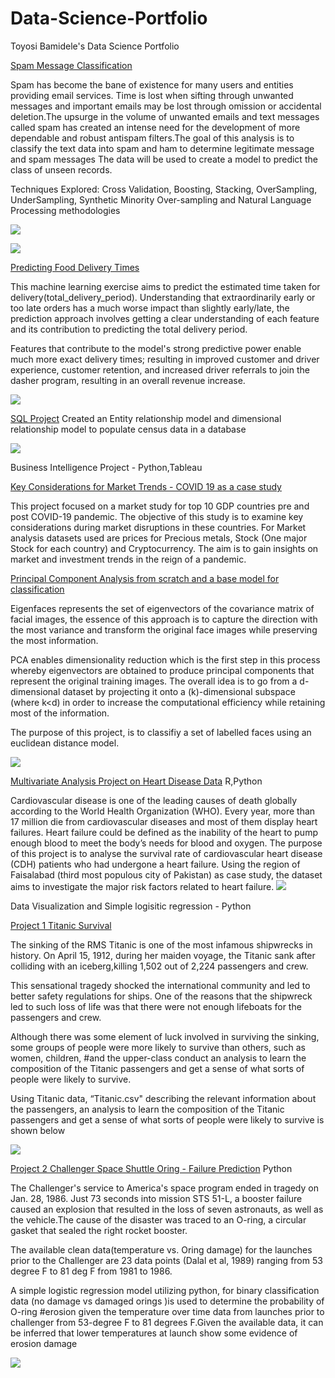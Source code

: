 
# Data-Science-Portfolio
Toyosi Bamidele's Data Science Portfolio

[Spam Message Classification](https://github.com/toyobam92/Data-Science-Portfolio/tree/master/Spam%20Classification_NLP%20Project) 

Spam has become the bane of existence for many users and entities providing email services. Time is lost when sifting through unwanted messages and important emails may be lost through omission or accidental deletion.The upsurge in the volume of unwanted emails  and text messages called spam has created an intense need for the development of more dependable and robust antispam filters.The goal of this analysis is to classify the text data into spam and ham to determine legitimate message and spam messages The data will be used to create a model to predict the class of unseen records.

Techniques Explored: Cross Validation, Boosting, Stacking, OverSampling, UnderSampling, Synthetic Minority Over-sampling and Natural Language Processing methodologies

![](Images/Screen%20Shot%202021-03-22%20at%2011.20.39%20PM.png)


![](Images/Screen%20Shot%202021-03-22%20at%2011.21.54%20PM.png)

[Predicting Food Delivery Times](https://github.com/toyobam92/Data-Science-Portfolio/tree/master/Predicting%20Food%20Delivery%20times) 

This machine learning exercise aims to predict the estimated time taken for delivery(total_delivery_period). Understanding that extraordinarily early or too late orders has a much worse impact than slightly early/late, the prediction approach involves getting a clear understanding of each feature and its contribution to predicting the total delivery period. 

Features that contribute to the model's strong predictive power enable much more exact delivery times; resulting in improved customer and driver experience, customer retention, and increased driver referrals to join the dasher program, resulting in an overall revenue increase.

![](Images/predicting_time.png)

[SQL Project](https://github.com/toyobam92/Data-Science-Portfolio/tree/master/SQL%20Project) 
Created an Entity relationship model and dimensional relationship model to populate census data in a database

![](Images/FCP3_Dimensional.png)

Business Intelligence Project - Python,Tableau

[Key Considerations for Market Trends - COVID 19 as a case study](https://github.com/toyobam92/Data-Science-Portfolio/tree/master/Market%20Trend%20Analysis)

This project focused on a market study for top 10 GDP countries pre and post COVID-19 pandemic. The objective of this study is to examine key considerations during market disruptions in these countries. For Market analysis datasets used are prices for Precious metals, Stock (One major Stock for each country) and Cryptocurrency. The aim is to gain insights on market and investment trends in the reign of a pandemic.

[Principal Component Analysis from scratch and a base model for classification](https://github.com/toyobam92/Data-Science-Portfolio/tree/master/Principle%20Component%20Analysis%20from%20Scratch)

Eigenfaces represents the set of eigenvectors of the covariance matrix of facial images, the essence of this approach is to capture the direction with the most variance and transform the original face images while preserving the most information.

PCA enables dimensionality reduction which is the first step in this process whereby eigenvectors are obtained to produce principal components that represent the original training images. The overall idea is to go from a d-dimensional dataset by projecting it onto a (k)-dimensional subspace (where k<d) in order to increase the computational efficiency while retaining most of the information.

The purpose of this project, is to classifiy a set of labelled faces using an euclidean distance model.

![](Images/PCA_IMAGE.png)


[Multivariate Analysis Project on Heart Disease Data](https://github.com/toyobam92/Data-Science-Portfolio/tree/master/Multivariate%20Analysis) R,Python

Cardiovascular disease is one of the leading causes of death globally according to the World Health Organization (WHO). Every year, more than 17 million die from cardiovascular diseases and most of them display heart failures. Heart failure could be defined as the inability of the heart to pump enough blood to meet the body’s needs for blood and oxygen. The purpose of this project is to analyse the survival rate of cardiovascular heart disease (CDH) patients who had undergone a heart failure. Using the region of Faisalabad (third most populous city of Pakistan) as case study, the dataset aims to investigate the major risk factors related to heart failure.
![](Images/heart%20disease%20data.png)

Data Visualization and Simple logisitic regression - Python

[Project 1 Titanic Survival](https://github.com/toyosibamidele/Data-Science-Portfolio)

The sinking of the RMS Titanic is one of the most infamous shipwrecks in history. 
On April 15, 1912, during her maiden voyage, the Titanic sank after colliding with an iceberg,killing 1,502 out of 2,224 passengers and crew.

This sensational tragedy shocked the international community and led to better safety regulations for ships. 
One of the reasons that the shipwreck led to such loss of life was that there were not enough lifeboats for the passengers and crew. 

Although there was some element of luck involved in surviving the sinking, some groups of people were more likely to survive than others, such as women, children, #and the upper-class conduct an analysis to learn the composition of the Titanic passengers and get a sense of what sorts of people were likely to survive.

Using Titanic data, “Titanic.csv" describing the relevant information about the passengers, an analysis to learn the composition of the Titanic passengers and get a sense of what sorts of people were likely to survive is shown below

![](Images/Titanic%20Survival%20Data%20Visualization.png)

[Project 2 Challenger Space Shuttle Oring - Failure Prediction](https://github.com/toyosibamidele/Data-Science-Portfolio) Python

The Challenger's service to America's space program ended in tragedy on Jan. 28, 1986. Just 73 seconds into mission STS 51-L, a booster failure caused an explosion that resulted in the loss of seven astronauts, as well as the vehicle.The cause of the disaster was traced to an O-ring, a circular gasket that sealed the right rocket booster. 

The available clean data(temperature vs. Oring damage) for the launches prior to the Challenger are 23 data points (Dalal et al, 1989) ranging from 53 degree F to 81 deg F from 1981 to 1986.

A simple logistic regression model utilizing python, for binary classification data (no damage vs damaged orings )is used to determine the probability of O-ring #erosion given the temperature over time data from launches prior to challenger from 53-degree F to 81 degrees F.Given the available data, it can be inferred that lower temperatures at launch show some evidence of erosion damage

![](Images/challenger%20space%20shuttle%20oring%20damage.png)








